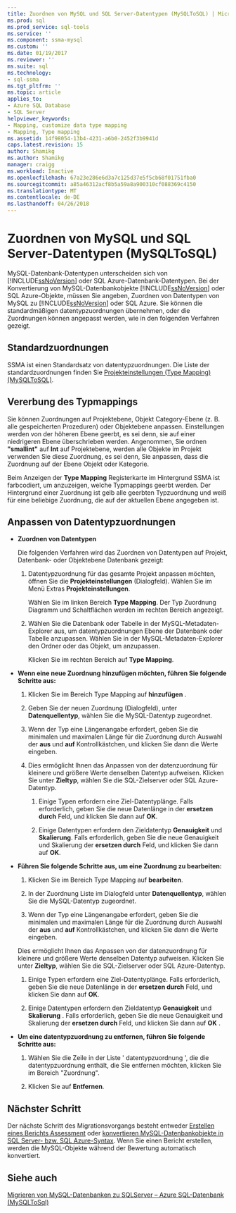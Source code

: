 ```yaml
---
title: Zuordnen von MySQL und SQL Server-Datentypen (MySQLToSQL) | Microsoft Docs
ms.prod: sql
ms.prod_service: sql-tools
ms.service: ''
ms.component: ssma-mysql
ms.custom: ''
ms.date: 01/19/2017
ms.reviewer: ''
ms.suite: sql
ms.technology:
- sql-ssma
ms.tgt_pltfrm: ''
ms.topic: article
applies_to:
- Azure SQL Database
- SQL Server
helpviewer_keywords:
- Mapping, customize data type mapping
- Mapping, Type mapping
ms.assetid: 14f98054-13b4-4231-a6b0-2452f3b9941d
caps.latest.revision: 15
author: Shamikg
ms.author: Shamikg
manager: craigg
ms.workload: Inactive
ms.openlocfilehash: 67a23e286e6d3a7c125d37e5f5cb68f01751fba0
ms.sourcegitcommit: a85a46312acf8b5a59a8a900310cf088369c4150
ms.translationtype: MT
ms.contentlocale: de-DE
ms.lasthandoff: 04/26/2018
---
```

# <a name="mapping-mysql-and-sql-server-data-types-mysqltosql"></a>Zuordnen von MySQL und SQL Server-Datentypen (MySQLToSQL)
MySQL-Datenbank-Datentypen unterscheiden sich von [!INCLUDE[ssNoVersion](../../includes/ssnoversion_md.md)] oder SQL Azure-Datenbank-Datentypen. Bei der Konvertierung von MySQL-Datenbankobjekte [!INCLUDE[ssNoVersion](../../includes/ssnoversion_md.md)] oder SQL Azure-Objekte, müssen Sie angeben, Zuordnen von Datentypen von MySQL zu [!INCLUDE[ssNoVersion](../../includes/ssnoversion_md.md)] oder SQL Azure. Sie können die standardmäßigen datentypzuordnungen übernehmen, oder die Zuordnungen können angepasst werden, wie in den folgenden Verfahren gezeigt.  
  
## <a name="default-mappings"></a>Standardzuordnungen  
SSMA ist einen Standardsatz von datentypzuordnungen. Die Liste der standardzuordnungen finden Sie [Projekteinstellungen &#40;Type Mapping&#41; &#40;MySQLToSQL&#41;](../../ssma/mysql/project-settings-type-mapping-mysqltosql.md).  
  
## <a name="type-mapping-inheritance"></a>Vererbung des Typmappings  
Sie können Zuordnungen auf Projektebene, Objekt Category-Ebene (z. B. alle gespeicherten Prozeduren) oder Objektebene anpassen. Einstellungen werden von der höheren Ebene geerbt, es sei denn, sie auf einer niedrigeren Ebene überschrieben werden. Angenommen, Sie ordnen **"smallint"** auf **Int** auf Projektebene, werden alle Objekte im Projekt verwenden Sie diese Zuordnung, es sei denn, Sie anpassen, dass die Zuordnung auf der Ebene Objekt oder Kategorie.  
  
Beim Anzeigen der **Type Mapping** Registerkarte im Hintergrund SSMA ist farbcodiert, um anzuzeigen, welche Typmappings geerbt werden. Der Hintergrund einer Zuordnung ist gelb alle geerbten Typzuordnung und weiß für eine beliebige Zuordnung, die auf der aktuellen Ebene angegeben ist.  
  
## <a name="customizing-data-type-mappings"></a>Anpassen von Datentypzuordnungen  
  
-   **Zuordnen von Datentypen**  
  
    Die folgenden Verfahren wird das Zuordnen von Datentypen auf Projekt, Datenbank- oder Objektebene Datenbank gezeigt:  
  
    1.  Datentypzuordnung für das gesamte Projekt anpassen möchten, öffnen Sie die **Projekteinstellungen** (Dialogfeld). Wählen Sie im Menü Extras **Projekteinstellungen**.  
  
        Wählen Sie im linken Bereich **Type Mapping**. Der Typ Zuordnung Diagramm und Schaltflächen werden im rechten Bereich angezeigt.  
  
    2.  Wählen Sie die Datenbank oder Tabelle in der MySQL-Metadaten-Explorer aus, um datentypzuordnungen Ebene der Datenbank oder Tabelle anzupassen. Wählen Sie in der MySQL-Metadaten-Explorer den Ordner oder das Objekt, um anzupassen.  
  
        Klicken Sie im rechten Bereich auf **Type Mapping**.  
  
-   **Wenn eine neue Zuordnung hinzufügen möchten, führen Sie folgende Schritte aus:**  
  
    1.  Klicken Sie im Bereich Type Mapping auf **hinzufügen** .  
  
    2.  Geben Sie der neuen Zuordnung (Dialogfeld), unter **Datenquellentyp**, wählen Sie die MySQL-Datentyp zugeordnet.  
  
    3.  Wenn der Typ eine Längenangabe erfordert, geben Sie die minimalen und maximalen Länge für die Zuordnung durch Auswahl der **aus** und **auf** Kontrollkästchen, und klicken Sie dann die Werte eingeben.  
  
    4.  Dies ermöglicht Ihnen das Anpassen von der datenzuordnung für kleinere und größere Werte denselben Datentyp aufweisen. Klicken Sie unter **Zieltyp**, wählen Sie die SQL-Zielserver oder SQL Azure-Datentyp.  
  
        1.  Einige Typen erfordern eine Ziel-Datentyplänge. Falls erforderlich, geben Sie die neue Datenlänge in der **ersetzen durch** Feld, und klicken Sie dann auf **OK**.  
  
        2.  Einige Datentypen erfordern den Zieldatentyp **Genauigkeit** und **Skalierung**. Falls erforderlich, geben Sie die neue Genauigkeit und Skalierung der **ersetzen durch** Feld, und klicken Sie dann auf **OK**.  
  
-   **Führen Sie folgende Schritte aus, um eine Zuordnung zu bearbeiten:**  
  
    1.  Klicken Sie im Bereich Type Mapping auf **bearbeiten**.  
  
    2.  In der Zuordnung Liste im Dialogfeld unter **Datenquellentyp**, wählen Sie die MySQL-Datentyp zugeordnet.  
  
    3.  Wenn der Typ eine Längenangabe erfordert, geben Sie die minimalen und maximalen Länge für die Zuordnung durch Auswahl der **aus** und **auf** Kontrollkästchen, und klicken Sie dann die Werte eingeben.  
  
    Dies ermöglicht Ihnen das Anpassen von der datenzuordnung für kleinere und größere Werte denselben Datentyp aufweisen. Klicken Sie unter **Zieltyp**, wählen Sie die SQL-Zielserver oder SQL Azure-Datentyp.  
  
    1.  Einige Typen erfordern eine Ziel-Datentyplänge. Falls erforderlich, geben Sie die neue Datenlänge in der **ersetzen durch** Feld, und klicken Sie dann auf **OK**.  
  
    2.  Einige Datentypen erfordern den Zieldatentyp **Genauigkeit** und **Skalierung** . Falls erforderlich, geben Sie die neue Genauigkeit und Skalierung der **ersetzen durch** Feld, und klicken Sie dann auf **OK** .  
  
-   **Um eine datentypzuordnung zu entfernen, führen Sie folgende Schritte aus:**  
  
    1.  Wählen Sie die Zeile in der Liste ' datentypzuordnung ', die die datentypzuordnung enthält, die Sie entfernen möchten, klicken Sie im Bereich "Zuordnung".  
  
    2.  Klicken Sie auf **Entfernen**.  
  
## <a name="next-step"></a>Nächster Schritt  
Der nächste Schritt des Migrationsvorgangs besteht entweder [Erstellen eines Berichts Assessment](http://msdn.microsoft.com/en-us/2a56a003-3b0f-453a-963c-00c9e40933ec) oder [konvertieren MySQL-Datenbankobjekte in SQL Server- bzw. SQL Azure-Syntax](http://msdn.microsoft.com/en-us/ac21850b-fb32-4704-9985-5759b7c688c7). Wenn Sie einen Bericht erstellen, werden die MySQL-Objekte während der Bewertung automatisch konvertiert.  
  
## <a name="see-also"></a>Siehe auch  
[Migrieren von MySQL-Datenbanken zu SQLServer – Azure SQL-Datenbank &#40;MySQLToSql&#41;](../../ssma/mysql/migrating-mysql-databases-to-sql-server-azure-sql-db-mysqltosql.md)  
  
